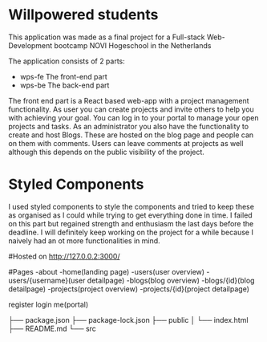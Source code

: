 # Willpowered students

This application was made as a final project for a Full-stack Web-Development bootcamp NOVI Hogeschool in the
Netherlands

The application consists of 2 parts:

- wps-fe The front-end part
- wps-be The back-end part

The front end part is a React based web-app with a project management functionality. As user you can create projects and
invite others to help you with achieving your goal. You can log in to your portal to manage your open projects and
tasks. As an administrator you also have the functionality to create and host Blogs. These are hosted on the blog page
and people can on them with comments. Users can leave comments at projects as well although this depends on the public
visibility of the project.

# Styled Components

I used styled components to style the components and tried to keep these as organised as I could while trying to get
everything done in time. I failed on this part but regained strength and enthusiasm the last days before the deadline. I
will definitely keep working on the project for a while because I naively had an ot more functionalities in mind.  

#Hosted on http://127.0.0.2:3000/

#Pages
-about
-home(landing page)
-users(user overview)
-users/{username}(user detailpage)
-blogs(blog overview)
-blogs/{id}(blog detailpage)
-projects(project overview)
-projects/{id}(project detailpage)

register 
login 
me(portal)


├── package.json
├── package-lock.json
├── public
│   └── index.html
├── README.md
└── src